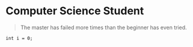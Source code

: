 # Computer Science Student

> The master has failed more times than the beginner has even tried.

`int i = 0;`
